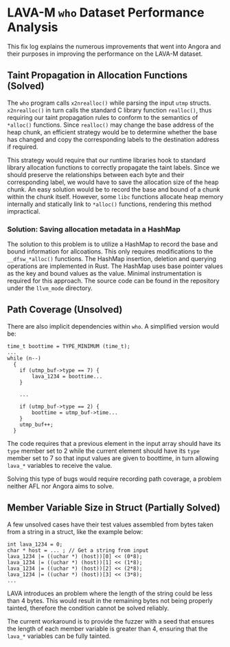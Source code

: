 # LAVA-M `who` Dataset Performance Analysis

This fix log explains the numerous improvements that went into Angora and their
purposes in improving the performance on the LAVA-M dataset.

## Taint Propagation in Allocation Functions (Solved)

The `who` program calls `x2nrealloc()` while parsing the input `utmp` structs.
`x2nrealloc()` in turn calls the standard C library function `realloc()`, thus
requiring our taint propagation rules to conform to the semantics of `*alloc()`
functions. Since `realloc()` may change the base address of the heap chunk, an
efficient strategy would be to determine whether the base has changed and copy 
the corresponding labels to the destination address if required.

This strategy would require that our runtime libraries hook to standard library
allocation functions to correctly propagate the taint labels. Since we should 
preserve the relationships between each byte and their corresponding label, we
would have to save the allocation size of the heap chunk. An easy solution 
would be to record the base and bound of a chunk within the chunk itself. 
However, some `libc` functions allocate heap memory internally and statically
link to `*alloc()` functions, rendering this method impractical.

### Solution: Saving allocation metadata in a HashMap

The solution to this problem is to utilize a HashMap to record the 
base and bound information for allcoations. This only requires modifications to
the `__dfsw_*alloc()` functions. The HashMap insertion, deletion and querying 
operations are implemented in Rust. The HashMap uses base pointer values as the
key and bound values as the value. Minimal instrumentation is required for this 
approach. The source code can be found in the repository under the `llvm_mode`
directory. 

## Path Coverage (Unsolved)

There are also implicit dependencies within `who`. A simplified version would 
be:

```
time_t boottime = TYPE_MINIMUM (time_t);
...
while (n--)
  {
    if (utmp_buf->type == 7) {
        lava_1234 = boottime...
    }

    ...
    
    if (utmp_buf->type == 2) {
        boottime = utmp_buf->time...
    }
    utmp_buf++;
  }
```

The code requires that a previous element in the input array should have its 
`type` member set to 2 while the current element should have its `type` member
set to 7 so that input values are given to boottime, in turn allowing `lava_*` 
variables to receive the value. 

Solving this type of bugs would require recording path coverage, a problem
neither AFL nor Angora aims to solve.

## Member Variable Size in Struct (Partially Solved)

A few unsolved cases have their test values assembled from bytes taken from a 
string in a struct, like the example below:

```
int lava_1234 = 0;
char * host = ... ; // Get a string from input
lava_1234 |= ((uchar *) (host))[0] << (0*8);
lava_1234 |= ((uchar *) (host))[1] << (1*8);
lava_1234 |= ((uchar *) (host))[2] << (2*8);
lava_1234 |= ((uchar *) (host))[3] << (3*8);
...
```

LAVA introduces an problem where the length of the string could be less than 4 
bytes. This would result in the remaining bytes not being properly tainted, 
therefore the condition cannot be solved reliably.

The current workaround is to provide the fuzzer with a seed that ensures 
the length of each member variable is greater than 4, ensuring that the 
`lava_*` variables can be fully tainted.


